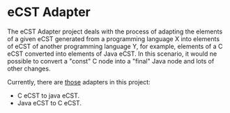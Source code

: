 # eCST Adapter

The eCST Adapter project deals with the process of adapting the elements of a given eCST generated from a programming language X into elements of eCST of another programming language Y, for example, elements of a C eCST converted into elements of Java eCST. In this scenario, it would ne possible to convert a "const" C node into a "final" Java node and lots of other changes.

Currently, there are [those](https://github.com/RafaelSantosBraz/AS2SCompiler/tree/master/eCSTAdapter/src/adapters) adapters in this project:

* C eCST to java eCST.
* Java eCST to C eCST.
